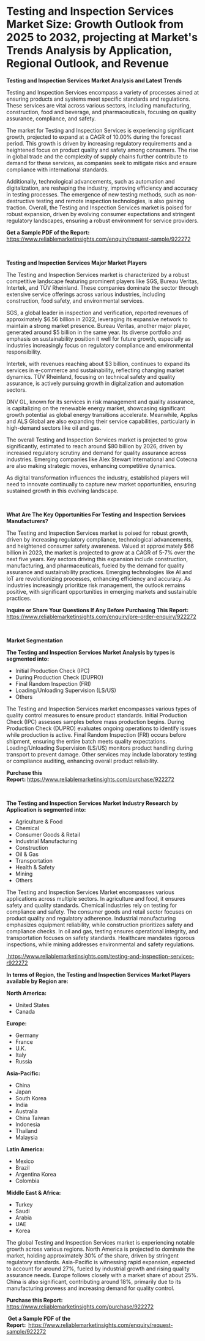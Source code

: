 <p><h1>Testing and Inspection Services Market Size: Growth Outlook from 2025 to 2032, projecting at Market's Trends Analysis by Application, Regional Outlook, and Revenue</h1></p><p><strong>Testing and Inspection Services Market Analysis and Latest Trends</strong></p>
<p><p>Testing and Inspection Services encompass a variety of processes aimed at ensuring products and systems meet specific standards and regulations. These services are vital across various sectors, including manufacturing, construction, food and beverage, and pharmaceuticals, focusing on quality assurance, compliance, and safety.</p><p>The market for Testing and Inspection Services is experiencing significant growth, projected to expand at a CAGR of 10.00% during the forecast period. This growth is driven by increasing regulatory requirements and a heightened focus on product quality and safety among consumers. The rise in global trade and the complexity of supply chains further contribute to demand for these services, as companies seek to mitigate risks and ensure compliance with international standards.</p><p>Additionally, technological advancements, such as automation and digitalization, are reshaping the industry, improving efficiency and accuracy in testing processes. The emergence of new testing methods, such as non-destructive testing and remote inspection technologies, is also gaining traction. Overall, the Testing and Inspection Services market is poised for robust expansion, driven by evolving consumer expectations and stringent regulatory landscapes, ensuring a robust environment for service providers.</p></p>
<p><strong>Get a Sample PDF of the Report:&nbsp;</strong> <a href="https://www.reliablemarketinsights.com/enquiry/request-sample/922272?utm_campaign=3325&utm_medium=2&utm_source=Github&utm_content=ia&utm_term=16042025&utm_id=testing-and-inspection-services">https://www.reliablemarketinsights.com/enquiry/request-sample/922272</a></p>
<p>&nbsp;</p>
<p><strong>Testing and Inspection Services Major Market Players</strong></p>
<p><p>The Testing and Inspection Services market is characterized by a robust competitive landscape featuring prominent players like SGS, Bureau Veritas, Intertek, and TÜV Rheinland. These companies dominate the sector through extensive service offerings across various industries, including construction, food safety, and environmental services.</p><p>SGS, a global leader in inspection and verification, reported revenues of approximately $6.56 billion in 2022, leveraging its expansive network to maintain a strong market presence. Bureau Veritas, another major player, generated around $5 billion in the same year. Its diverse portfolio and emphasis on sustainability position it well for future growth, especially as industries increasingly focus on regulatory compliance and environmental responsibility.</p><p>Intertek, with revenues reaching about $3 billion, continues to expand its services in e-commerce and sustainability, reflecting changing market dynamics. TÜV Rheinland, focusing on technical safety and quality assurance, is actively pursuing growth in digitalization and automation sectors.</p><p>DNV GL, known for its services in risk management and quality assurance, is capitalizing on the renewable energy market, showcasing significant growth potential as global energy transitions accelerate. Meanwhile, Applus and ALS Global are also expanding their service capabilities, particularly in high-demand sectors like oil and gas.</p><p>The overall Testing and Inspection Services market is projected to grow significantly, estimated to reach around $80 billion by 2026, driven by increased regulatory scrutiny and demand for quality assurance across industries. Emerging companies like Alex Stewart International and Cotecna are also making strategic moves, enhancing competitive dynamics.</p><p>As digital transformation influences the industry, established players will need to innovate continually to capture new market opportunities, ensuring sustained growth in this evolving landscape.</p></p>
<p>&nbsp;</p>
<p><strong>What Are The Key Opportunities For Testing and Inspection Services Manufacturers?</strong></p>
<p><p>The Testing and Inspection Services market is poised for robust growth, driven by increasing regulatory compliance, technological advancements, and heightened consumer safety awareness. Valued at approximately $66 billion in 2023, the market is projected to grow at a CAGR of 5-7% over the next five years. Key sectors driving this expansion include construction, manufacturing, and pharmaceuticals, fueled by the demand for quality assurance and sustainability practices. Emerging technologies like AI and IoT are revolutionizing processes, enhancing efficiency and accuracy. As industries increasingly prioritize risk management, the outlook remains positive, with significant opportunities in emerging markets and sustainable practices.</p></p>
<p><strong>Inquire or Share Your Questions If Any Before Purchasing This Report:</strong> <a href="https://www.reliablemarketinsights.com/enquiry/pre-order-enquiry/922272?utm_campaign=3325&utm_medium=2&utm_source=Github&utm_content=ia&utm_term=16042025&utm_id=testing-and-inspection-services">https://www.reliablemarketinsights.com/enquiry/pre-order-enquiry/922272</a></p>
<p>&nbsp;</p>
<p><strong>Market Segmentation</strong></p>
<p><strong>The Testing and Inspection Services Market Analysis by types is segmented into:</strong></p>
<p><ul><li>Initial Production Check (IPC)</li><li>During Production Check (DUPRO)</li><li>Final Random Inspection (FRI)</li><li>Loading/Unloading Supervision (LS/US)</li><li>Others</li></ul></p>
<p><p>The Testing and Inspection Services market encompasses various types of quality control measures to ensure product standards. Initial Production Check (IPC) assesses samples before mass production begins. During Production Check (DUPRO) evaluates ongoing operations to identify issues while production is active. Final Random Inspection (FRI) occurs before shipment, ensuring the entire batch meets quality expectations. Loading/Unloading Supervision (LS/US) monitors product handling during transport to prevent damage. Other services may include laboratory testing or compliance auditing, enhancing overall product reliability.</p></p>
<p><strong>Purchase this Report:&nbsp;</strong><a href="https://www.reliablemarketinsights.com/purchase/922272?utm_campaign=3325&utm_medium=2&utm_source=Github&utm_content=ia&utm_term=16042025&utm_id=testing-and-inspection-services">https://www.reliablemarketinsights.com/purchase/922272</a></p>
<p>&nbsp;</p>
<p><strong>The Testing and Inspection Services Market Industry Research by Application is segmented into:</strong></p>
<p><ul><li>Agriculture & Food</li><li>Chemical</li><li>Consumer Goods & Retail</li><li>Industrial Manufacturing</li><li>Construction</li><li>Oil & Gas</li><li>Transportation</li><li>Health & Safety</li><li>Mining</li><li>Others</li></ul></p>
<p><p>The Testing and Inspection Services Market encompasses various applications across multiple sectors. In agriculture and food, it ensures safety and quality standards. Chemical industries rely on testing for compliance and safety. The consumer goods and retail sector focuses on product quality and regulatory adherence. Industrial manufacturing emphasizes equipment reliability, while construction prioritizes safety and compliance checks. In oil and gas, testing ensures operational integrity, and transportation focuses on safety standards. Healthcare mandates rigorous inspections, while mining addresses environmental and safety regulations.</p></p>
<p><a href="https://www.reliablemarketinsights.com/testing-and-inspection-services-r922272?utm_campaign=3325&utm_medium=2&utm_source=Github&utm_content=ia&utm_term=16042025&utm_id=testing-and-inspection-services">&nbsp;https://www.reliablemarketinsights.com/testing-and-inspection-services-r922272</a></p>
<p><strong>In terms of Region, the Testing and Inspection Services Market Players available by Region are:</strong></p>
<p>
    <p> <strong> North America: </strong>
        <ul>
            <li>United States</li>
            <li>Canada</li>
        </ul>
        </p> 
    <p> <strong> Europe: </strong>
        <ul>
            <li>Germany</li>
            <li>France</li>
            <li>U.K.</li>
            <li>Italy</li>
            <li>Russia</li>
        </ul>
        </p> 
    <p> <strong> Asia-Pacific: </strong>
        <ul>
            <li>China</li>
            <li>Japan</li>
            <li>South Korea</li>
            <li>India</li>
            <li>Australia</li>
            <li>China Taiwan</li>
            <li>Indonesia</li>
            <li>Thailand</li>
            <li>Malaysia</li>
        </ul>
        </p> 
    <p> <strong> Latin America: </strong>
        <ul>
            <li>Mexico</li>
            <li>Brazil</li>
            <li>Argentina Korea</li>
            <li>Colombia</li>
        </ul>
        </p> 
    <p> <strong> Middle East & Africa: </strong>
        <ul>
            <li>Turkey</li>
            <li>Saudi</li>
            <li>Arabia</li>
            <li>UAE</li>
            <li>Korea</li>
        </ul>
    </p>
    </p>
<p><p>The global Testing and Inspection Services market is experiencing notable growth across various regions. North America is projected to dominate the market, holding approximately 30% of the share, driven by stringent regulatory standards. Asia-Pacific is witnessing rapid expansion, expected to account for around 27%, fueled by industrial growth and rising quality assurance needs. Europe follows closely with a market share of about 25%. China is also significant, contributing around 18%, primarily due to its manufacturing prowess and increasing demand for quality control.</p></p>
<p><strong>Purchase this Report: </strong><a href="https://www.reliablemarketinsights.com/purchase/922272?utm_campaign=3325&utm_medium=2&utm_source=Github&utm_content=ia&utm_term=16042025&utm_id=testing-and-inspection-services">https://www.reliablemarketinsights.com/purchase/922272</a></p>
<p>&nbsp;<strong>Get a Sample PDF of the Report:&nbsp;&nbsp;</strong><a href="https://www.reliablemarketinsights.com/enquiry/request-sample/922272?utm_campaign=3325&utm_medium=2&utm_source=Github&utm_content=ia&utm_term=16042025&utm_id=testing-and-inspection-services">https://www.reliablemarketinsights.com/enquiry/request-sample/922272</a></p>
<p><strong></strong></p>
<p><p></p><p></p><p></p></p>